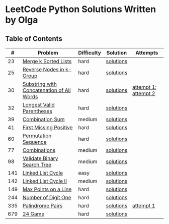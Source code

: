# LeetCode Python Solutions Written by Olga

## Table of Contents
| #  | Problem | Difficulty | Solution                                                | Attempts |
|----|---------|------------|---------------------------------------------------------|----------|
| 23  | [Merge k Sorted Lists](https://leetcode.com/problems/merge-k-sorted-lists/description/) | hard | [solutions](./0023_MergeKSortedLists/)
| 25  | [Reverse Nodes in k-Group](https://leetcode.com/problems/reverse-nodes-in-k-group/) | hard | [solutions](./0025_ReverseNodesInKGroup/)
| 30  | [ Substring with Concatenation of All Words ]( https://leetcode.com/problems/substring-with-concatenation-of-all-words/description/ ) | hard       | [solutions](./0030_SubstringWithConcatenationOfAllWords/) | [attempt 1](./0030_SubstringWithConcatenationOfAllWords/attempt1.py); [attempt 2](./0030_SubstringWithConcatenationOfAllWords/attempt2.py)
| 32  | [Longest Valid Parentheses](https://leetcode.com/problems/longest-valid-parentheses/description/) | hard | [solutions](./0032_LongestValidParentheses/) | 
| 39  | [ Combination Sum ]( https://leetcode.com/problems/combination-sum/description/ )                                                     | medium     | [solutions](./0039_CombinationSum/)                       |
| 41  | [First Missing Positive](https://leetcode.com/problems/first-missing-positive/description/)                                           | hard       | [solutions](./0041_FirstMissingPositive/)
| 60  | [Permutation Sequence](https://leetcode.com/problems/permutation-sequence/description/) | hard | [solutions](./0060_PermutationSequence/)
| 77  | [Combinations](https://leetcode.com/problems/combinations/) | medium | [solutions](./0077_Combinations/)
| 98  | [Validate Binary Search Tree](https://leetcode.com/problems/validate-binary-search-tree/description/)                                 | medium     | [solutions](./0098_ValidateBinarySearchTree/)
| 141 | [Linked List Cycle](https://leetcode.com/problems/linked-list-cycle/) | easy | [solutions](./0141_LinkedListCycle/)
| 142 | [Linked List Cycle II](https://leetcode.com/problems/linked-list-cycle-ii/) | medium | [solutions](./0142_LinkedListCycleII/)
| 149 | [Max Points on a Line](https://leetcode.com/problems/max-points-on-a-line/description/) | hard | [solutions](./0149_MaxPointsOnALine/)
| 244 | [Number of Digit One](https://leetcode.com/problems/number-of-digit-one/) | hard | [solutions](./0233_NumberOfDigitOne/)
| 335 | [Palindrome Pairs](https://leetcode.com/problems/palindrome-pairs/description/) | hard | [solutions](./0335_PalindromePairs/) | [attempt 1](./0335_PalindromePairs/attempt1.py)
| 679 | [24 Game](https://leetcode.com/problems/24-game/description/) | hard | [solutions](./0679_24Game/)
